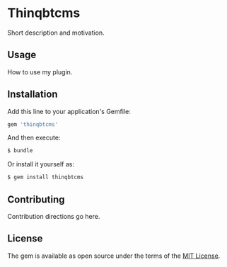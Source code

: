 # Thinqbtcms
Short description and motivation.

## Usage
How to use my plugin.

## Installation
Add this line to your application's Gemfile:

```ruby
gem 'thinqbtcms'
```

And then execute:
```bash
$ bundle
```

Or install it yourself as:
```bash
$ gem install thinqbtcms
```

## Contributing
Contribution directions go here.

## License
The gem is available as open source under the terms of the [MIT License](http://opensource.org/licenses/MIT).
